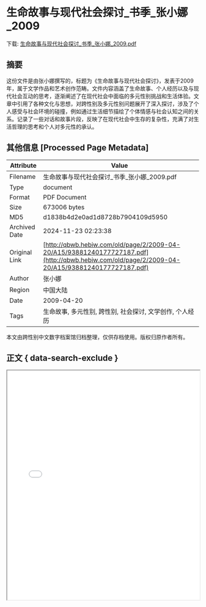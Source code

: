 # 生命故事与现代社会探讨_书季_张小娜_2009

<!-- tcd_download_link -->
下载: <a href="生命故事与现代社会探讨_书季_张小娜_2009.pdf" download>生命故事与现代社会探讨_书季_张小娜_2009.pdf</a>
<!-- tcd_download_link_end -->

## 摘要

<!-- tcd_abstract -->
这份文件是由张小娜撰写的，标题为《生命故事与现代社会探讨》，发表于2009年，属于文学作品和艺术创作范畴。文件内容涵盖了生命故事、个人经历以及与现代社会互动的思考，逐渐阐述了在现代社会中面临的多元性别挑战和生活体验。文章中引用了各种文化与思想，对跨性别及多元性别问题展开了深入探讨，涉及了个人感受与社会环境的碰撞，例如通过生活细节描绘了个体情感与社会认知之间的关系。记录了一些对话和故事片段，反映了在现代社会中生存的复杂性，充满了对生活哲理的思考和个人对多元性的承认。

<!-- tcd_abstract_end -->

## 其他信息 [Processed Page Metadata]

| Attribute       | Value                                  |
|-----------------|----------------------------------------|
| Filename        | 生命故事与现代社会探讨_书季_张小娜_2009.pdf                             |
| Type            | document                                 |
| Format          | PDF Document                               |
| Size            | 673006 bytes                           |
| MD5             | d1838b4d2e0ad1d8728b7904109d5950                                  |
| Archived Date   | 2024-11-23 02:23:38                             |
| Original Link   | [http://qbwb.hebiw.com/old/page/2/2009-04-20/A15/93881240177727187.pdf](http://qbwb.hebiw.com/old/page/2/2009-04-20/A15/93881240177727187.pdf)                         |
| Author          | 张小娜                               |
| Region          | 中国大陆                               |
| Date            | 2009-04-20                                 |
| Tags            | 生命故事, 多元性别, 跨性别, 社会探讨, 文学创作, 个人经历                                 |

本文由跨性别中文数字档案馆归档整理，仅供存档使用。版权归原作者所有。


## 正文 { data-search-exclude }

<!-- tcd_main_text -->
<iframe src="../生命故事与现代社会探讨_书季_张小娜_2009.pdf" width="100%" height="600px">
    <p>无法显示PDF，请下载查看。</p>
</iframe>
<!-- tcd_main_text_end -->

